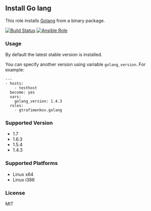 ## Install Go lang

This role installs [Golang](https://golang.org/) from a binary package.

[![Build Status](https://travis-ci.org/gtrafimenkov/ansible-role-golang.svg)](http://travis-ci.org/gtrafimenkov/ansible-role-golang)
[![Ansible Role](https://img.shields.io/badge/role-gtrafimenkov.golang-blue.svg?maxAge=2592000)](https://galaxy.ansible.com/gtrafimenkov/golang)

### Usage

By default the latest stable version is installed.

You can specify another version using variable `golang_version`.  For example:

```
---
- hosts:
    - testhost
  become: yes
  vars:
    golang_version: 1.4.3
  roles:
    - gtrafimenkov.golang
```

### Supported Version

- 1.7
- 1.6.3
- 1.5.4
- 1.4.3

### Supported Platforms

- Linux x64
- Linux i386

### License

MIT

